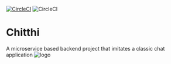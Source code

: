 [![CircleCI](https://circleci.com/gh/aaryan11-hash/chitthi-service.svg?style=svg)](https://circleci.com/gh/aaryan11-hash/chitthi-service) 
![CircleCI](https://img.shields.io/circleci/build/github/aaryan11-hash/chitthi-chat-service/master?style=plastic&token=c46a2aef932a9c43f6364fcefa744c65bed93efd)

# Chitthi
A microservice based backend project that imitates a classic chat application
![logo](https://hackrx.s3.ap-south-1.amazonaws.com/final+(1).jpg)
